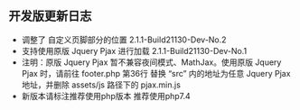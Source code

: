 ## 开发版更新日志
- 调整了 自定义页脚部分的位置 2.1.1-Build21130-Dev-No.2
- 支持使用原版 Jquery Pjax 进行加载 2.1.1-Build21130-Dev-No.1
- 注明：原版 Jquery Pjax 暂不兼容夜间模式、MathJax。使用原版 Jquery Pjax 时，请前往 footer.php 第36行 替换 “src” 内的地址为任意 Jquery Pjax 地址，并删除 assets/js 路径下的 pjax.min.js
- 新版本请标注推荐使用php版本 推荐使用php7.4
